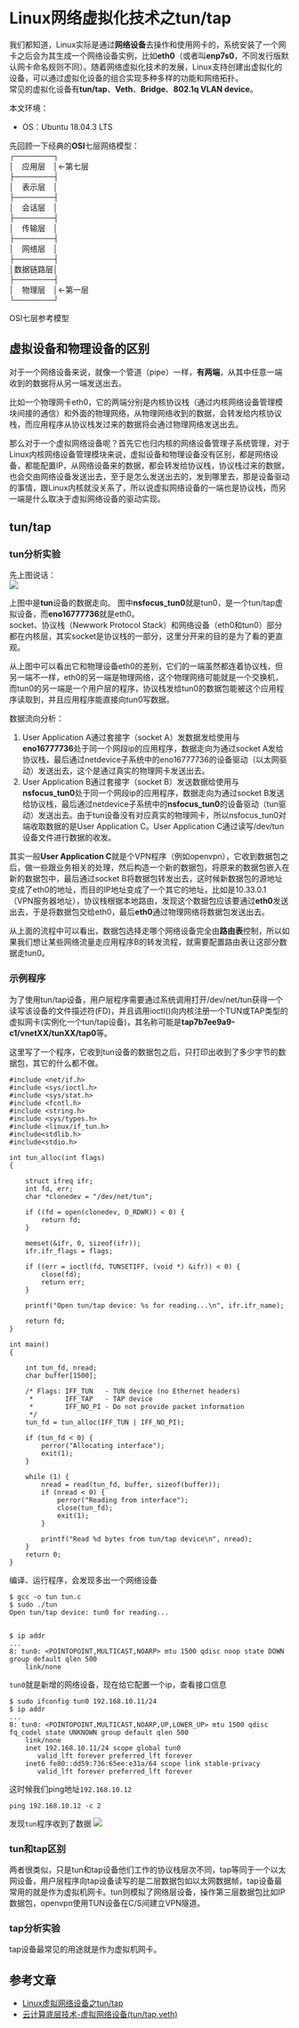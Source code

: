 # Linux网络虚拟化技术之tun/tap

我们都知道，Linux实际是通过**网络设备**去操作和使用网卡的，系统安装了一个网卡之后会为其生成一个网络设备实例，比如**eth0**（或者叫**enp7s0**，不同发行版默认网卡命名规则不同）。随着网络虚拟化技术的发展，Linux支持创建出虚拟化的设备，可以通过虚拟化设备的组合实现多种多样的功能和网络拓扑。  
常见的虚拟化设备有**tun/tap**、**Veth**、**Bridge**、**802.1q VLAN device**。  

本文环境：
* OS：Ubuntu 18.04.3 LTS


<!-- more -->

先回顾一下经典的**OSI**七层网络模型：  
┌───────┐  
  │　应用层　│←第七层  
├───────┤  
│　表示层　│  
├───────┤  
│　会话层　│  
├───────┤  
│　传输层　│  
├───────┤  
│　网络层　│   
├───────┤  
│数据链路层│  
├───────┤  
│　物理层　│←第一层  
└───────┘ 

OSI七层参考模型

## 虚拟设备和物理设备的区别
对于一个网络设备来说，就像一个管道（pipe）一样，**有两端**，从其中任意一端收到的数据将从另一端发送出去。  

比如一个物理网卡eth0，它的两端分别是内核协议栈（通过内核网络设备管理模块间接的通信）和外面的物理网络，从物理网络收到的数据，会转发给内核协议栈，而应用程序从协议栈发过来的数据将会通过物理网络发送出去。  

那么对于一个虚拟网络设备呢？首先它也归内核的网络设备管理子系统管理，对于Linux内核网络设备管理模块来说，虚拟设备和物理设备没有区别，都是网络设备，都能配置IP，从网络设备来的数据，都会转发给协议栈，协议栈过来的数据，也会交由网络设备发送出去，至于是怎么发送出去的，发到哪里去，那是设备驱动的事情，跟Linux内核就没关系了，所以说虚拟网络设备的一端也是协议栈，而另一端是什么取决于虚拟网络设备的驱动实现。

## tun/tap
### tun分析实验
先上图说话：  
![](https://s2.ax1x.com/2020/01/13/l7D6zT.png)

上图中是**tun**设备的数据走向。
图中**nsfocus_tun0**就是tun0，是一个tun/tap虚拟设备，而**eno16777736**就是eth0。  
socket、协议栈（Newwork Protocol Stack）和网络设备（eth0和tun0）部分都在内核层，其实socket是协议栈的一部分，这里分开来的目的是为了看的更直观。

从上图中可以看出它和物理设备eth0的差别，它们的一端虽然都连着协议栈，但另一端不一样，eth0的另一端是物理网络，这个物理网络可能就是一个交换机，而tun0的另一端是一个用户层的程序，协议栈发给tun0的数据包能被这个应用程序读取到，并且应用程序能直接向tun0写数据。  

数据流向分析：
1. User Application A通过套接字（socket A）发数据发给使用与**eno16777736**处于同一个网段ip的应用程序，数据走向为通过socket A发给协议栈，最后通过netdevice子系统中的eno16777736的设备驱动（以太网驱动）发送出去，这个是通过真实的物理网卡发送出去。
2. User Application B通过套接字（socket B）发送数据给使用与**nsfocus_tun0**处于同一个网段ip的应用程序，数据走向为通过socket B发送给协议栈，最后通过netdevice子系统中的**nsfocus_tun0**的设备驱动（tun驱动）发送出去。由于tun设备没有对应真实的物理网卡，所以nsfocus_tun0对端收取数据的是User Application C。User Application C通过读写/dev/tun设备文件进行数据的收发。

其实一般**User Application C**就是个VPN程序（例如openvpn），它收到数据包之后，做一些跟业务相关的处理，然后构造一个新的数据包，将原来的数据包嵌入在新的数据包中，最后通过socket B将数据包转发出去，这时候新数据包的源地址变成了eth0的地址，而目的IP地址变成了一个其它的地址，比如是10.33.0.1（VPN服务器地址），协议栈根据本地路由，发现这个数据包应该要通过**eth0**发送出去，于是将数据包交给eth0，最后**eth0**通过物理网络将数据包发送出去。


从上面的流程中可以看出，数据包选择走哪个网络设备完全由**路由表**控制，所以如果我们想让某些网络流量走应用程序B的转发流程，就需要配置路由表让这部分数据走tun0。



### 示例程序
为了使用tun/tap设备，用户层程序需要通过系统调用打开/dev/net/tun获得一个读写该设备的文件描述符(FD)，并且调用ioctl()向内核注册一个TUN或TAP类型的虚拟网卡(实例化一个tun/tap设备)，其名称可能是**tap7b7ee9a9-c1/vnetXX/tunXX/tap0**等。

这里写了一个程序，它收到tun设备的数据包之后，只打印出收到了多少字节的数据包，其它的什么都不做。
```
#include <net/if.h>
#include <sys/ioctl.h>
#include <sys/stat.h>
#include <fcntl.h>
#include <string.h>
#include <sys/types.h>
#include <linux/if_tun.h>
#include<stdlib.h>
#include<stdio.h>

int tun_alloc(int flags)
{

    struct ifreq ifr;
    int fd, err;
    char *clonedev = "/dev/net/tun";

    if ((fd = open(clonedev, O_RDWR)) < 0) {
        return fd;
    }

    memset(&ifr, 0, sizeof(ifr));
    ifr.ifr_flags = flags;

    if ((err = ioctl(fd, TUNSETIFF, (void *) &ifr)) < 0) {
        close(fd);
        return err;
    }

    printf("Open tun/tap device: %s for reading...\n", ifr.ifr_name);

    return fd;
}

int main()
{

    int tun_fd, nread;
    char buffer[1500];

    /* Flags: IFF_TUN   - TUN device (no Ethernet headers)
     *        IFF_TAP   - TAP device
     *        IFF_NO_PI - Do not provide packet information
     */
    tun_fd = tun_alloc(IFF_TUN | IFF_NO_PI);

    if (tun_fd < 0) {
        perror("Allocating interface");
        exit(1);
    }

    while (1) {
        nread = read(tun_fd, buffer, sizeof(buffer));
        if (nread < 0) {
            perror("Reading from interface");
            close(tun_fd);
            exit(1);
        }

        printf("Read %d bytes from tun/tap device\n", nread);
    }
    return 0;
}
```
编译、运行程序，会发现多出一个网络设备
```
$ gcc -o tun tun.c
$ sudo ./tun
Open tun/tap device: tun0 for reading...


$ ip addr
...
8: tun0: <POINTOPOINT,MULTICAST,NOARP> mtu 1500 qdisc noop state DOWN group default qlen 500
    link/none
```
`tun0`就是新增的网络设备，现在给它配置一个ip，查看接口信息
```
$ sudo ifconfig tun0 192.168.10.11/24
$ ip addr
...
8: tun0: <POINTOPOINT,MULTICAST,NOARP,UP,LOWER_UP> mtu 1500 qdisc fq_codel state UNKNOWN group default qlen 500
    link/none 
    inet 192.168.10.11/24 scope global tun0
       valid_lft forever preferred_lft forever
    inet6 fe80::dd59:736:65ee:e31a/64 scope link stable-privacy 
       valid_lft forever preferred_lft forever
```
这时候我们ping地址`192.168.10.12`
```
ping 192.168.10.12 -c 2
```
发现`tun`程序收到了数据
![](https://s2.ax1x.com/2020/01/13/l7oJfS.png)


### tun和tap区别
两者很类似，只是tun和tap设备他们工作的协议栈层次不同，tap等同于一个以太网设备，用户层程序向tap设备读写的是二层数据包如以太网数据帧，tap设备最常用的就是作为虚拟机网卡。tun则模拟了网络层设备，操作第三层数据包比如IP数据包，openvpn使用TUN设备在C/S间建立VPN隧道。


### tap分析实验
tap设备最常见的用途就是作为虚拟机网卡。











## 参考文章
* [Linux虚拟网络设备之tun/tap](https://segmentfault.com/a/1190000009249039)
* [云计算底层技术-虚拟网络设备(tun/tap,veth)
](https://opengers.github.io/openstack/openstack-base-virtual-network-devices-tuntap-veth/)
